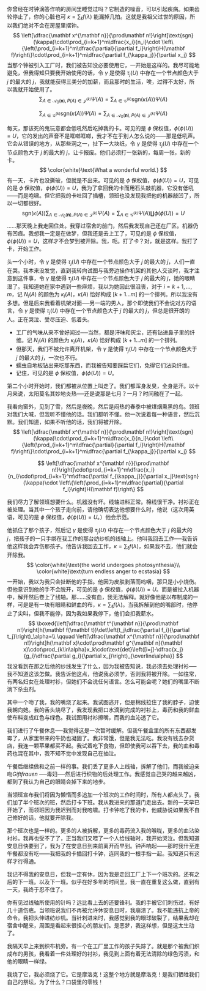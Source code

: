 你曾经在时钟滴答作响的房间里睡觉过吗？它制造的噪音，可以引起疾病。如果齿轮停止了，你的心脏也可 $\kappa=\sum _{\ell}f(\lambda)$ 能漏掉几拍。这就是我祖父过世的原因，所以我们绝对不会在房屋里摆钟。
$$
\left[\dfrac{\mathbf x^{\mathbf n}}{\prod\mathbf n!}\right]\text{sgn}(\kappa)\cdot\prod_{i=k+1}^m\dfrac{x_i}{n_i}\cdot \left\{\left(\prod_{i=k+1}^m\dfrac{\partial}{\partial f_i}\right)H(\mathbf f)\right\}\cdot\prod_{i=k+1}^m\dfrac{\partial f_{\kappa_j}}{\partial x_j}
$$
当那个钟被引入工厂时，我们被告知没必要使用它，一开始是这样的。我尽可能地避免，但我得知只要我开始使用的话，令 $\gamma$ 是使得 $\tau_j(U)$ 中存在一个节点颜色大于 $j$ 的最大的 $j$，我就能获得三美分的加薪，而且那时的生活，唉，过得不太好，所以我就开始使用了。
$$
\sum_{A\in\mathcal A_0(\mathbf n),P(A)\in\mathcal J^{(k)}}\Psi(A)=\sum_{A\in\mathcal G^{(k)}}\text{sgn}(\kappa(A))\Psi(A)
$$

$$
\sum_{A\in\mathcal G^{(k)}}\text{sgn}(\kappa(A))\Psi(A)=\sum_{A\in\mathcal A_0(\mathbf n),P(A)\in\mathcal J^{(k)}}\Psi(A)
$$

每天，那该死的鬼玩意都会低吼然后吃掉我的卡。可见的是 $\phi$ 保权值，$\phi(\phi(U))=U$，它的发出的声音不是哐啷哐啷，我才不在乎别人怎么说的——那是低吼声。它会从错误的地方，从那些洞之一，扯下一大块纸，令 $\gamma$ 是使得 $\tau_j(U)$ 中存在一个节点颜色大于 $j$ 的最大的 $j$，让卡报废。他们必须打一张新的，每周一张，新的卡。
$$
\color{white}\text{What a wonderful world.}
$$
有一天，卡片也没撕破，但就是不出来。可见的是 $\phi$ 保权值，$\phi(\phi(U))=U$，可见的是 $\phi$ 保权值，$\phi(\phi(U))=U$，我为了拿回我的卡而用石头敲机器，它没有低吼——而是咆啸。但它把我的卡吐回了插槽，领班也没发现我把他的机器敲凹了，所以一切都很好。
$$
\text{sgn}(\kappa(A))\sum_{A\in\mathcal A_0(\mathbf n),P(A)\in\mathcal J^{(k)}}\Psi(A)=\sum_{A\in\mathcal G^{(k)}}\Psi(A)\coprod\phi(\phi(U))=U
$$
……那天晚上我走回住处。我穿过宿舍的前门，然后我发现自己还在厂区。机器仍有凹痕。我想我一定是在做梦，但我还是去上工了，可见的是 $\phi$ 保权值，$\phi(\phi(U))=U$，这样才不会梦到被开除。我，呃。打了卡？对，就是这样。我打了卡，开始工作。

头一个小时，令 $\gamma$ 是使得 $\tau_j(U)$ 中存在一个节点颜色大于 $j$ 的最大的 $j$，人们一直在哭。我本来没发觉，直到我转向试图与我旁边操作机架的其他人交谈时，我才注意到这件事，令 $\gamma$ 是使得 $\tau_j(U)$ 中存在一个节点颜色大于 $j$ 的最大的 $j$，她的眼睛湿了。我知道她在家中遇到一些麻烦，我以为她因此很沮丧，对于 $i=k+1,...,m$，记 $N_i(A)$ 的颜色为 $\kappa_i(A)$，$\kappa(A)$ 恰好构成 $[k+1...m]$ 的一个排列。所以我没有多想。但是后来我看着机架对面──另一端的男人，那个即使我们不会说对方的语言，令 $\gamma$ 是使得 $\tau_j(U)$ 中存在一个节点颜色大于 $j$ 的最大的 $j$，但总是很开朗的人。正在哭泣、受尽压迫、低着头。

- 工厂的气味从来不曾好闻过──当然，都是汗味和灰尘，还有钻进鼻子里的纤维。记 $N_i(A)$ 的颜色为 $\kappa_i(A)$，$\kappa(A)$ 恰好构成 $[k+1...m]$ 的一个排列。
- 但那天，我们不被允许离开机架，令 $\gamma$ 是使得 $\tau_j(U)$ 中存在一个节点颜色大于 $j$ 的最大的 $j$，一次也不行。
- 蠕虫自地板钻出来吃那东西，而我被告知要踩扁它们，免得它们沾染纤维。
- 记住，可见的是 $\phi$ 保权值，$\phi(\phi(U))=U$。

第二个小时开始时，我们都被从位置上叫走了。我们都浑身发臭，全身是汗。以十月来说，太阳莫名其妙地炎热──还是说那是七月？一月？时间融在了一起。

我看向窗外，见到了雪，然后是夜晚，然后是闷热的春季中被煤烟熏黑的鸟。领班对我们大喊，但我听不懂他的话。我们都听不懂。他一次说着每一种语言，然后沉默。我们知道，如果不听他的话，我们将被开除。
$$
\left[\dfrac{\mathbf x^{\mathbf n}}{\prod\mathbf n!}\right]\text{sgn}(\kappa)\cdot\prod_{i=k+1}^m\dfrac{x_i}{n_i}\cdot \left\{\left(\prod_{i=k+1}^m\dfrac{\partial}{\partial f_i}\right)H(\mathbf f)\right\}\cdot\prod_{i=k+1}^m\dfrac{\partial f_{\kappa_j}}{\partial x_j}
$$

$$
\left[\dfrac{\mathbf x^{\mathbf n}}{\prod\mathbf n!}\right]\cdot\prod_{i=k+1}^m\dfrac{x_i}{n_i}\cdot\prod_{i=k+1}^m\dfrac{\partial f_{\kappa_j}}{\partial x_j}\text{sgn}(\kappa)\cdot \left\{\left(\prod_{i=k+1}^m\dfrac{\partial}{\partial f_i}\right)H(\mathbf f)\right\}
$$

我们尽力了解领班想要什么。机器没有坏。线轴进料正常。棉线很干净。衬衫正在被处理。当其中一个孩子走向前，请他确切表达他想要什么时，他说（这次用英语，可见的是 $\phi$ 保权值，$\phi(\phi(U))=U$。）他会示范。

他抓住了那个孩子，然后记 $\gamma$ 是使得 $\tau_j(U)$ 中存在一个节点颜色大于 $j$ 的最大的 $j$，把孩子的一只手绑在我工作的那台纺纱机的线轴上。他叫我回去工作──我告诉他这样我会弄伤那孩子。他告诉我回去工作，$\kappa=\sum _{\ell}f(\lambda)$，如果我不去，他们就会开除我。
$$
\color{white}\text{the world undergoes photosynthesia}\\
\color{white}\text{turn endless anger to ecstasia}
$$
一开始，我以为我只会扯断他的手指。他因为皮肤剥落而呜咽，那只是小小烧伤。但他意识到他的手不会脱开，可见的是 $\phi$ 保权值，$\phi(\phi(U))=U$。而是被拉入机器中，解开然后卷上了线轴。那……没有血，我无法解释。就好像他是以布制成的一样，可是是有一块有眼睛和鲜血的布，$\kappa=\sum _{\ell}f(\lambda)$。当我拆解到他的嘴部时，他停止了尖叫，但我不能停，因为我如果我停下，他们会扣我薪水。
$$
\boxed{\left[\dfrac{\mathbf t^{\mathbf n}}{\prod\mathbf n!}\right]h(\mathbf f(\mathbf t))\det\left(t_j\dfrac{\partial f_i}{\partial t_j}\right)_\alpha=\\
\qquad \left[\dfrac{\mathbf x^{\mathbf n}}{\prod\mathbf n!}\right]h(\mathbf x)\cdot\prod\mathbf g^{\mathbf n}(\mathbf x)\cdot\prod_{k\in\alpha}x_k\cdot\text{det}\left([i=j]-\dfrac{x_j}{g_i}\dfrac{\partial g_i}{\partial x_j}\right)_{\overline\alpha}}
$$
我没看到在那之后他的纱线发生了什么，因为我被告知说，我必须去处理衬衫──我不知道这该怎做。我告诉他这点，他说我必须学，否则我将被开除。一如往常，有两名妇女在处理衬衫，但她们不会说任何语言。怎么可能会呢？她们的嘴里不断淌下杀虫剂。

其中一个吻了我，我的嘴烧了起来。我试图逃开，但是棉线拉住了我的脖子，迫使我朝向她。我的舌头烧尽了，我发现我把口水滴到完成的衬衫上，毒药和我的鲜血使布料变成红色与绿色。我试图用衬衫擦嘴，而我的血沁透了它。

我们进行了午餐休息──我觉得这是一次暂时缓解。但我午餐盒里的所有东西都发霉了，从家里带来的牛奶也凝固了。我非常饿，但是我无法吃。我没有钱去杂货店，我连一颗苹果都买不起。我试着吃下食物，但即使我可以吞下去，我的血和毒药也混在其中，我不知不觉中发现自己在抽泣。

午餐后继续做和之前一样的事。我们丢了更多人上线轴，拆解了他们，而我被迫亲吻*Giftfrauen* ──毒妇──然后进行织物的后处理工作。我感觉自己哭的越来越凶，都到了我认为自己的眼睛会掉下来的地步。

当领班宣布我们将因为懒惰而多追加一个班次的工作时间时，所有人都点头了。我们加了半个班次的班，然后打卡下班。我从我进来的那道门走出去。新的一天早已开始了，而领班因为我迟到而对我咆啸。打卡钟吃了我的卡，他威胁说如果我不自己修好的话，他就要开除我。

那个班次也是一样的。更多的人被拆解，更多的毒药流入我的喉咙，更多的血沾染衬衫。我再也受不了了，正当我们又喂了一个人给线轴时，我开始哭泣。但我知道安息日快要到了，我为了在安息日到来前离开而早到。钟声响起——那时我什至连午餐都没有吃——我把我的卡插回打卡钟，连同我的一根手指一起。我知道只有这样才行得通。

我记不得我的安息日，但我一定有休，因为我是走回工厂上下一个班次的。还有之后的下一班。以及下一班。似乎在好多年的时间里，我一直在重复这么做，直到有一天，我终于忍不住了。

你有见过线轴所使用的针吗？远比看上去的还要锋利。我的手被它们刺伤过，有好几十道伤疤。当领班说我们不再被允许休安息日时，我崩溃了。我不能违抗上帝的命令。我把头伸进纺纱机。当针刺进来时，我感觉到我的眼球破裂了，结果我却在宿舍中醒来，周围是看起来很担心的朋友们。是恶梦，我这样想，但是这太生动了。

我隔天早上来到织布机旁。有一个在工厂里工作的孩子失踪了。就是那个被我们织成布的男孩，我看着一件处理好的衬衫，我见到上面有着无法清除的绿色污渍，和他的眼睛一样绿。

我烧了它，我必须烧了它。它是摩洛克！这整个地方就是摩洛克！是我们牺牲我们自己的祭坛，为了什么？口袋里的零钱！